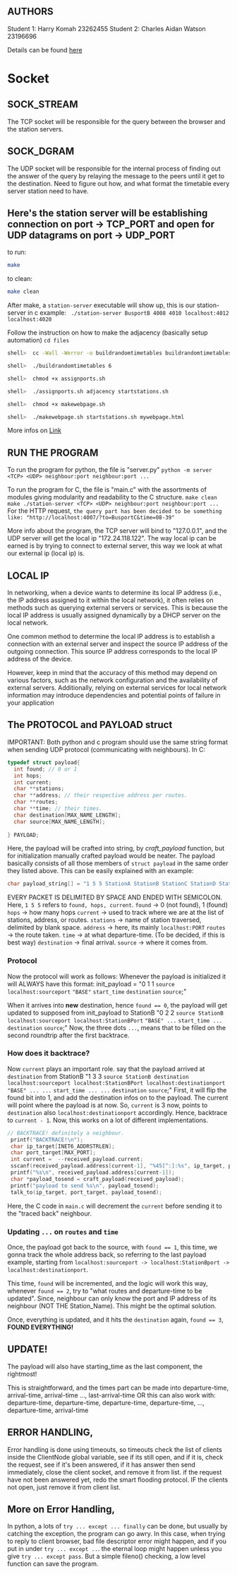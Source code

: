 ## AUTHORS
Student 1: Harry Komah 23262455
Student 2: Charles Aidan Watson 23196696

Details can be found [here](https://teaching.csse.uwa.edu.au/units/CITS3002/project2024/index.php)


# Socket

## SOCK_STREAM
The TCP socket will be responsible for the query between the browser and the station servers.


## SOCK_DGRAM
The UDP socket will be responsible for the internal process of finding out the answer of the query by relaying the message to the peers until it get to the destination. Need to figure out how, and what format the timetable every server station need to have.

## Here's the station server will be establishing connection on port -> TCP_PORT and open for UDP datagrams on port -> UDP_PORT
to run:
```bash
make
```

to clean:
```bash
make clean
```

After make, a ``station-server`` executable will show up, this is our station-server in c
example: `` ./station-server BusportB 4008 4010 localhost:4012 localhost:4020``

Follow the instruction on how to make the adjacency (basically setup automation) 
``cd files``
```bash
shell>  cc -Wall -Werror -o buildrandomtimetables buildrandomtimetables.c

shell>  ./buildrandomtimetables 6

shell>  chmod +x assignports.sh

shell>  ./assignports.sh adjacency startstations.sh

shell>  chmod +x makewebpage.sh

shell>  ./makewebpage.sh startstations.sh mywebpage.html
```
More infos on [Link](https://teaching.csse.uwa.edu.au/units/CITS3002/project2024/getting-started.php)

## RUN THE PROGRAM
To run the program for python, the file is "server.py"
``
python -m server <TCP> <UDP> neighbour:port neighbour:port ...
``

To run the program for C, the file is "main.c" with the assortments of modules giving modularity and readability to the C structure.
``
make clean
make
./station-server <TCP> <UDP> neighbour:port neighbour:port ...
``
For the HTTP request,
``
the query part has been decided to be something like:
"http://localhost:4007/?to=BusportC&time=08-39"
``

More info about the program, the TCP server will bind to "127.0.0.1", and the UDP server will get the local ip "172.24.118.122".
The way local ip can be earned is by trying to connect to external server, this way we look at what our external ip (local ip) is.

## LOCAL IP
In networking, when a device wants to determine its local IP address (i.e., the IP address assigned to it within the local network), it often relies on methods such as querying external servers or services. This is because the local IP address is usually assigned dynamically by a DHCP server on the local network.

One common method to determine the local IP address is to establish a connection with an external server and inspect the source IP address of the outgoing connection. This source IP address corresponds to the local IP address of the device.

However, keep in mind that the accuracy of this method may depend on various factors, such as the network configuration and the availability of external servers. Additionally, relying on external services for local network information may introduce dependencies and potential points of failure in your application
## The **PROTOCOL** and PAYLOAD struct
IMPORTANT: Both python and c program should use the same string format when sending UDP protocol (communicating with neighbours).
In C:
```C
typedef struct payload{
  int found; // 0 or 1
  int hops;
  int current;
  char **stations;
  char **address; // their respective address per routes.
  char **routes;
  char **time; // their times.
  char destination[MAX_NAME_LENGTH];
  char source[MAX_NAME_LENGTH];
  
} PAYLOAD;
```
Here, the payload will be crafted into string, by *craft_payload* function, but for initialization manually crafted payload would be neater.
The payload basically consists of all those members of ``struct payload`` in the same order they listed above. 
This can be easily explained with an example:
```C
char payload_string[] = "1 5 5 StationA StationB StationC StationD StationE localhost:1002 localhost:1003 localhost:1004 localhost:1005 localhost:1006 BASE A_B B_C C_D D_E 10:45 11:45 12:45 13:45 14:45 StationX StationA;";```
```
EVERY PACKET IS DELIMITED BY SPACE AND ENDED WITH SEMICOLON.
Here, ``1 5 5`` refers to ``found, hops, current``.
``found`` -> 0 (not found), 1 (found)
``hops`` -> how many hops
``current`` -> used to track where we are at the list of stations, address, or routes.
``stations`` -> name of station traversed, delimited by blank space. 
``address`` -> here, its mainly ``localhost:PORT``
``routes`` -> the route taken.
``time`` -> at what departure-time. (To be decided, if this is best way)
``destination`` -> final arrival.
``source`` -> where it comes from.

### Protocol
Now the protocol will work as follows:
Whenever the payload is initialized it will ALWAYS have this format:
init_payload = "0 1 1 ``source`` ``localhost:sourceport`` ``"BASE"`` ``start_time`` ``destination`` ``source``;"

When it arrives into **new** destination, hence ``found == 0``, 
the payload will get updated to supposed from init_payload to StationB
"0 2 2 ``source StationB`` ``localhost:sourceport localhost:StationBPort`` ``"BASE" ...`` ``start_time ...`` ``destination`` ``source``;"
Now, the three dots ``...``, means that to be filled on the second roundtrip after the first backtrace.

### How does it backtrace?
Now ``current`` plays an important role.
say that the payload arrived at ``destination`` from StationB
"1 3 3 ``source StationB destination`` ``localhost:sourceport localhost:StationBPort localhost:destinationport`` ``"BASE" ... ...`` ``start_time ... ...`` ``destination`` ``source``;"
First, it will flip the found bit into 1, and add the destination infos on to the payload. The current will point where the payload is at now. So, ``current`` is 3 now, points to ``destination`` also ``localhost:destinationport`` accordingly. Hence, backtrace to ``current - 1``. Now, this works on a lot of different implementations.

```C
// BACKTRACE! definitely a neighbour.
 printf("BACKTRACE!\n");
 char ip_target[INET6_ADDRSTRLEN];
 char port_target[MAX_PORT];
 int current =  --received_payload.current;
 sscanf(received_payload.address[current-1], "%45[^:]:%s", ip_target, port_target);
 printf("%s\n", received_payload.address[current-1]);
 char *payload_tosend = craft_payload(received_payload);
 printf("payload to send %s\n", payload_tosend);
 talk_to(ip_target, port_target, payload_tosend);
 ```

Here, the C code in ``main.c`` will decrement the ``current`` before sending it to the "traced back" neighbour.

### Updating ``...`` on ``routes`` and ``time``
Once, the payload got back to the source, with ``found == 1``, this time, we gonna track the whole address back, so referring to the last payload example, starting from ``localhost:sourceport -> localhost:StationBport -> localhost:destinationport``.

This time, ``found`` will be incremented, and the logic will work this way, whenever ``found == 2``, try to "what routes and departure-time to be updated". Since, neighbour can only know the port and IP address of its neighbour (NOT THE Station_Name). This might be the optimal solution.

Once, everything is updated, and it hits the ``destination`` again, ``found == 3``, **FOUND EVERYTHING!**

## UPDATE!
The payload will also have starting_time as the last component, the rightmost!

This is straightforward, and the times part can be made into 
departure-time, arrival-time, arrival-time ..., last-arrival-time OR
this can also work with:
departure-time, departure-time, departure-time, departure-time, ..., departure-time, arrival-time

## ERROR HANDLING, 

Error handling is done using timeouts,
so timeouts check the list of clients inside the ClientNode global variable,
see if its still open, and if it is, check the request, see if it's been answered,
if it has answer then send immediately, close the client socket, and remove it from list.
if the request have not been answered yet, redo the smart flooding protocol.
IF the clients not open, just remove it from client list.

## More on Error Handling,
In python, a lots of ``try ... except ... finally`` can be done, but usually by catching the exception, the program can go awry. In this case, when trying to reply to client browser, bad file descriptor error might happen, and if you put in under ``try ... except ..``. the eternal loop might happen unless you give ``try ... except pass``. But a simple fileno() checking, a low level function can save the program.